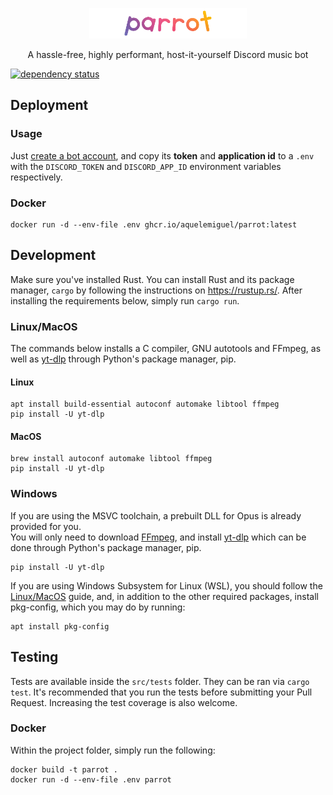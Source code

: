 <p align="center">
  <img alt="Light" src="./docs/logo.png" width="50%">
</p>

<p align="center">
  A hassle-free, highly performant, host-it-yourself Discord music bot  
</p>

[![dependency status](https://deps.rs/repo/github/aquelemiguel/parrot/status.svg)](https://deps.rs/repo/github/aquelemiguel/parrot)

## Deployment

### Usage
Just [create a bot account](https://github.com/aquelemiguel/parrot/wiki/Create-Your-Discord-Bot), and copy its **token** and **application id** to a `.env` with the `DISCORD_TOKEN` and `DISCORD_APP_ID` environment variables respectively.

### Docker

```shell
docker run -d --env-file .env ghcr.io/aquelemiguel/parrot:latest
```

## Development

Make sure you've installed Rust. You can install Rust and its package manager, `cargo` by following the instructions on https://rustup.rs/.
After installing the requirements below, simply run `cargo run`.

### Linux/MacOS
The commands below installs a C compiler, GNU autotools and FFmpeg, as well as [yt-dlp](https://github.com/yt-dlp/yt-dlp) through Python's package manager, pip.

#### Linux

```shell
apt install build-essential autoconf automake libtool ffmpeg
pip install -U yt-dlp
```

#### MacOS

```shell
brew install autoconf automake libtool ffmpeg
pip install -U yt-dlp
```

### Windows

If you are using the MSVC toolchain, a prebuilt DLL for Opus is already provided for you.  
You will only need to download [FFmpeg](https://ffmpeg.org/download.html), and install [yt-dlp](https://github.com/yt-dlp/yt-dlp) which can be done through Python's package manager, pip.
```shell
pip install -U yt-dlp
```

If you are using Windows Subsystem for Linux (WSL), you should follow the [Linux/MacOS](#linux--macos) guide, and, in addition to the other required packages, install pkg-config, which you may do by running:

```shell
apt install pkg-config
```

## Testing

Tests are available inside the `src/tests` folder. They can be ran via `cargo test`. It's recommended that you run the tests before submitting your Pull Request.
Increasing the test coverage is also welcome.

### Docker

Within the project folder, simply run the following:

```shell
docker build -t parrot .
docker run -d --env-file .env parrot
```
